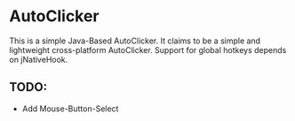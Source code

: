 # AutoClicker

This is a simple Java-Based AutoClicker. It claims to be a simple and lightweight cross-platform AutoClicker. Support for global hotkeys depends on jNativeHook.

## TODO:

- Add Mouse-Button-Select
